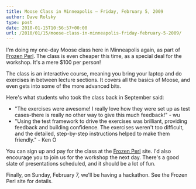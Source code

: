 ```yaml
---
title: Moose Class in Minneapolis – Friday, February 5, 2009
author: Dave Rolsky
type: post
date: 2010-01-15T10:56:57+00:00
url: /2010/01/15/moose-class-in-minneapolis-friday-february-5-2009/
---
```


I'm doing my one-day Moose class here in Minneapolis again, as part of [Frozen Perl][1]. The class
is even cheaper this time, as a special deal for the workshop. It's a mere $100 per person!

The class is an interactive course, meaning you bring your laptop and do exercises in between
lecture sections. It covers all the basics of Moose, and even gets into some of the more advanced
bits.

Here's what students who took the class back in September said:

- "The exercises were awesome! I really love how they were set up as test cases-there is really no
  other way to give this much feedback!" - wu
- "Using the test framework to drive the exercises was brilliant, providing feedback and building
  confidence. The exercises weren't too difficult, and the detailed, step-by-step instructions
  helped to make them friendly." - Ken O

You can sign up and pay for the class at the [Frozen Perl][1] site. I'd also encourage you to join
us for the workshop the next day. There's a good slate of presentations scheduled, and it should be
a lot of fun.

Finally, on Sunday, February 7, we'll be having a hackathon. See the Frozen Perl site for details.

[1]: http://frozen-perl.org
